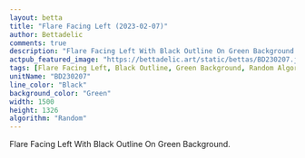 ```yaml
---
layout: betta
title: "Flare Facing Left (2023-02-07)"
author: Bettadelic
comments: true
description: "Flare Facing Left With Black Outline On Green Background."
actpub_featured_image: "https://bettadelic.art/static/bettas/BD230207.jpg"
tags: [Flare Facing Left, Black Outline, Green Background, Random Algorithm, February 2023]
unitName: "BD230207"
line_color: "Black"
background_color: "Green"
width: 1500
height: 1326
algorithm: "Random"
---
```


Flare Facing Left With Black Outline On Green Background.
